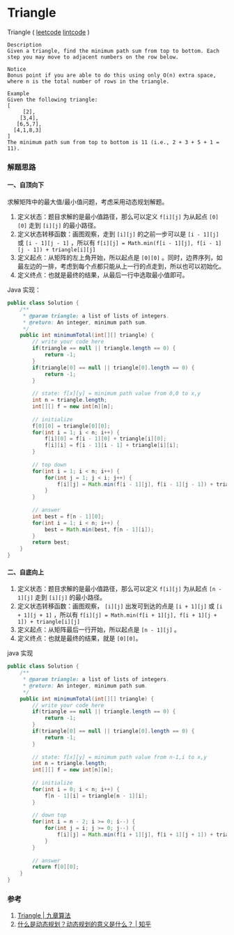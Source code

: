 # Triangle

Triangle ( [leetcode]()  [lintcode](http://www.lintcode.com/en/problem/triangle/) )

```
Description
Given a triangle, find the minimum path sum from top to bottom. Each step you may move to adjacent numbers on the row below.

Notice
Bonus point if you are able to do this using only O(n) extra space, where n is the total number of rows in the triangle.

Example
Given the following triangle:
[
     [2],
    [3,4],
   [6,5,7],
  [4,1,8,3]
]
The minimum path sum from top to bottom is 11 (i.e., 2 + 3 + 5 + 1 = 11).
```



### 解题思路

#### 一、自顶向下

求解矩阵中的最大值/最小值问题，考虑采用动态规划解题。

1. 定义状态：题目求解的是最小值路径，那么可以定义 `f[i][j]` 为从起点 `[0][0]` 走到 `[i][j]` 的最小路径。
2. 定义状态转移函数：画图观察，走到 `[i][j]` 的之前一步可以是 `[i - 1][j]` 或 `[i - 1][j - 1]` ，所以有 `f[i][j] = Math.min(f[i - 1][j], f[i - 1][j - 1]) + triangle[i][j]` 
3. 定义起点：从矩阵的左上角开始，所以起点是 `[0][0]` 。同时，边界序列，如最左边的一排，考虑到每个点都只能从上一行的点走到，所以也可以初始化。
4. 定义终点：也就是最终的结果，从最后一行中选取最小值即可。

Java 实现：

```java
public class Solution {
    /**
     * @param triangle: a list of lists of integers.
     * @return: An integer, minimum path sum.
     */
    public int minimumTotal(int[][] triangle) {
        // write your code here
        if(triangle == null || triangle.length == 0) {
            return -1;
        }
        if(triangle[0] == null || triangle[0].length == 0) {
            return -1;
        }
        
        // state: f[x][y] = minimum path value from 0,0 to x,y
        int n = triangle.length;
        int[][] f = new int[n][n];
        
        // initialize
        f[0][0] = triangle[0][0];
        for(int i = 1; i < n; i++) {
            f[i][0] = f[i - 1][0] + triangle[i][0];
            f[i][i] = f[i - 1][i - 1] + triangle[i][i];
        }
        
        // top down
        for(int i = 1; i < n; i++) {
            for(int j = 1; j < i; j++) {
                f[i][j] = Math.min(f[i - 1][j], f[i - 1][j - 1]) + triangle[i][j];
            }
        }
        
        // answer
        int best = f[n - 1][0];
        for(int i = 1; i < n; i++) {
            best = Math.min(best, f[n - 1][i]);
        }
        return best;
    }
}
```



#### 二、自底向上

1. 定义状态：题目求解的是最小值路径，那么可以定义 `f[i][j]` 为从起点 `[n - 1][j]` 走到 `[i][j]` 的最小路径。
2. 定义状态转移函数：画图观察， `[i][j]` 出发可到达的点是 `[i + 1][j]` 或 `[i + 1][j + 1]` ，所以有 `f[i][j] = Math.min(f[i + 1][j], f[i + 1][j + 1]) + triangle[i][j]` 
3. 定义起点：从矩阵最后一行开始，所以起点是 `[n - 1][j]` 。
4. 定义终点：也就是最终的结果，就是 `[0][0]`。



java 实现

```java
public class Solution {
    /**
     * @param triangle: a list of lists of integers.
     * @return: An integer, minimum path sum.
     */
    public int minimumTotal(int[][] triangle) {
        // write your code here
        if(triangle == null || triangle.length == 0) {
            return -1;
        }
        if(triangle[0] == null || triangle[0].length == 0) {
            return -1;
        }
        
        // state: f[x][y] = minimum path value from n-1,i to x,y
        int n = triangle.length;
        int[][] f = new int[n][n];
        
        // initialize
        for(int i = 0; i < n; i++) {
            f[n - 1][i] = triangle[n - 1][i];
        }
        
        // down top 
        for(int i = n - 2; i >= 0; i--) {
            for(int j = i; j >= 0; j--) {
                f[i][j] = Math.min(f[i + 1][j], f[i + 1][j + 1]) + triangle[i][j];
            }
        }
        
        // answer
        return f[0][0];
    }
}
```



### 参考

1. [Triangle | 九章算法](http://www.jiuzhang.com/solutions/triangle/)
2. [什么是动态规划？动态规划的意义是什么？ | 知乎](https://www.zhihu.com/question/23995189)

